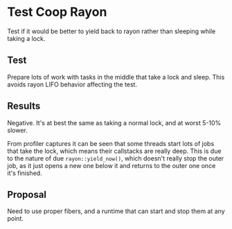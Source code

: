 # Test Coop Rayon

Test if it would be better to yield back to rayon rather than sleeping while taking a lock.

## Test

Prepare lots of work with tasks in the middle that take a lock and sleep. This avoids rayon LIFO behavior affecting the test.

## Results

Negative. It's at best the same as taking a normal lock, and at worst 5-10% slower.

From profiler captures it can be seen that some threads start lots of jobs that take the lock, which means their callstacks are really deep. This is due to the nature of due `rayon::yield_now()`, which doesn't really stop the outer job, as it just opens a new one below it and returns to the outer one once it's finished.

## Proposal

Need to use proper fibers, and a runtime that can start and stop them at any point.
